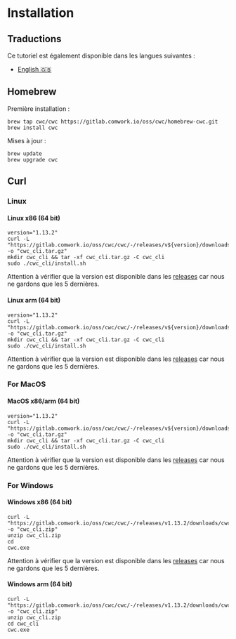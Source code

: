 # Installation

## Traductions

Ce tutoriel est également disponible dans les langues suivantes :
* [English 🇬🇧](../../../../tutorials/cli/install.md)

## Homebrew

Première installation :

```shell
brew tap cwc/cwc https://gitlab.comwork.io/oss/cwc/homebrew-cwc.git 
brew install cwc
```

Mises à jour :

```shell
brew update
brew upgrade cwc
```

## Curl

### Linux

#### Linux x86 (64 bit)

```shell
version="1.13.2"
curl -L "https://gitlab.comwork.io/oss/cwc/cwc/-/releases/v${version}/downloads/cwc_${version}_linux_amd64.tar.gz" -o "cwc_cli.tar.gz"
mkdir cwc_cli && tar -xf cwc_cli.tar.gz -C cwc_cli 
sudo ./cwc_cli/install.sh
```

Attention à vérifier que la version est disponible dans les [releases](https://gitlab.comwork.io/oss/cwc/cwc/-/releases) car nous ne gardons que les 5 dernières.

#### Linux arm (64 bit)

```shell
version="1.13.2"
curl -L "https://gitlab.comwork.io/oss/cwc/cwc/-/releases/v${version}/downloads/cwc_${version}_linux_arm64.tar.gz" -o "cwc_cli.tar.gz" 
mkdir cwc_cli && tar -xf cwc_cli.tar.gz -C cwc_cli 
sudo ./cwc_cli/install.sh
```

Attention à vérifier que la version est disponible dans les [releases](https://gitlab.comwork.io/oss/cwc/cwc/-/releases) car nous ne gardons que les 5 dernières.

### For MacOS

#### MacOS x86/arm (64 bit)

```shell
version="1.13.2"
curl -L "https://gitlab.comwork.io/oss/cwc/cwc/-/releases/v${version}/downloads/cwc_${version}_darwin_all.tar.gz" -o "cwc_cli.tar.gz"
mkdir cwc_cli && tar -xf cwc_cli.tar.gz -C cwc_cli     
sudo ./cwc_cli/install.sh
```

Attention à vérifier que la version est disponible dans les [releases](https://gitlab.comwork.io/oss/cwc/cwc/-/releases) car nous ne gardons que les 5 dernières.

### For Windows

#### Windows x86 (64 bit)

```shell
curl -L "https://gitlab.comwork.io/oss/cwc/cwc/-/releases/v1.13.2/downloads/cwc_1.13.2_windows_amd64.zip" -o "cwc_cli.zip"
unzip cwc_cli.zip 
cd 
cwc.exe
```

Attention à vérifier que la version est disponible dans les [releases](https://gitlab.comwork.io/oss/cwc/cwc/-/releases) car nous ne gardons que les 5 dernières.

#### Windows arm (64 bit)

```shell
curl -L "https://gitlab.comwork.io/oss/cwc/cwc/-/releases/v1.13.2/downloads/cwc_1.13.2_windows_arm64.zip" -o "cwc_cli.zip"
unzip cwc_cli.zip 
cd cwc_cli
cwc.exe
```

